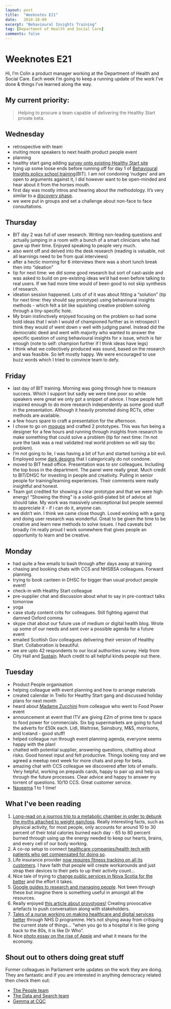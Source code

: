 ```yaml
---
layout: post
title:  "Weeknotes E21"
date:   2018-10-09
excerpt: "Behavioural Insights Training"
tag: [Department of Health and Social Care]
comments: false
---
```


# Weeknotes E21
Hi, I’m Colin a product manager working at the Department of Health and Social Care. Each week I’m going to keep a running update of the work I’ve done & things I’ve learned along the way.

## My current priority:
> Helping to procure a team capable of delivering the Healthy Start private beta.

## Wednesday
- retrospective with team
- inviting more speakers to next health product people event
- planning
- healthy start gang adding [survey onto existing Healthy Start site](https://www.healthystart.nhs.uk/for-retailers/)
- tying up some loose ends before running off for day 1 of [Behavioural Insights policy school training](https://www.behaviouralinsights.co.uk/)(BIT). I am not condoning ‘nudges’ and am open to arguments against it, I did however want to be open-minded and hear about it from the horses mouth.
- first day was mostly intros and hearing about the methodology. It’s very similar to a [discovery phase](https://www.gov.uk/service-manual/agile-delivery/how-the-discovery-phase-works).
- we were put in groups and set a challenge about non-face to face consultations. 

## Thursday
- BIT day 2 was full of user research. Writing non-leading questions and actually jumping in a room with a bunch of a smart clinicians who had gave up their time. Enjoyed speaking to people very much.
- also went off and delved into the desk research (reading is valuable, not all learnings need to be from qual interviews)
-  after a hectic morning for 6 interviews there was a short lunch break then into “ideation”
- tip for next time: we did some good research but sort of cast-aside and was asked to build on pre-existing ideas we’d had even before talking to real users. If we had more time would of been good to not skip synthesis of research.
- ideation session happened. Lots of of it was about fitting a “solution” (tip for next time: they should say prototype) using behavioural insights methods - which felt a bit like squishing creative problem solving through a tiny-specific hole. 
- My brain instinctively enjoyed focusing on the problem so had some bold ideas that I wish I would of championed further as in retrospect I think they would of went down v well with judging panel. Instead did the democratic deed and went with majority who wanted to answer the specific question of using behavioural insights for x issue, which is fair enough (note to self: champion further if I think ideas have legs)
- I think what we collectively produced was sound, based on the research and was feasible. So left mostly happy. We were encouraged to use buzz words which I tried to convince team to defy.

## Friday
- last day of BIT training. Morning was going through how to measure success. Which I support but sadly we were time poor so while speakers were great we only got a snippet of advice. I hope people felt inspired enough to do more research independently as some good stuff in the presentation. Although it heavily promoted doing RCTs, other methods are available.
- a few hours spare to craft a presentation for the afternoon.
- I chose to go on [moqups](https://app.moqups.com/) and crafted 2 prototypes. This was fun being a designer for a few hours and running through insights from research to make something that could solve a problem (tip for next time: i’m not sure the task was a real validated real world problem so will say tbc problem). 
- I’m not going to lie, I was having a bit of fun and started turning a bit evil. Employed some [dark designs](https://darkpatterns.org/) that I categorically do not condone.
- moved to BIT head office. Presentation was to snr colleagues. Including the top boss in the department. The panel were really great. Much credit to BIT/DHSC for investing in people and creativity. Pulling in senior people for training/learning experiences. Their comments were really insightful and honest.
- Team got credited for showing a clear prototype and that we were high energy! “Showing the thing” is a solid-gold-plated bit of advice all should take. My work was massively unexceptional but people seemed to appreciate it - if i can do it, anyone can.
- we didn’t win. I think we came close though. Loved working with a gang and doing user research was wonderful. Great to be given the time to be creative and learn new methods to solve issues. I had caveats but broadly i’m really proud I work somewhere that gives people an opportunity to learn and be creative.

## Monday
- had quite a few emails to bash through after days away at training
- chasing and booking chats with CCS and NHSBSA colleagues. Forward planning.
- trying to book canteen in DHSC for bigger than usual product people event!
- check-in with Healthy Start colleague
- pre-supplier chat and discussion about what to say in pre-contract talks tomorrow
- yoga
- case study content crits for colleagues. Still fighting against that damned Oxford comma
- skype chat about our future use of medium or digital health blog. Wrote up some of our needs and sent over a possible agenda for a future event
- emailed Scottish Gov colleagues delivering their version of Healthy Start. Collaboration is beautiful.
- we are upto 42 respondents to our local authorities survey. Help from City Hall and [Sustain](https://www.sustainweb.org/). Much credit to all helpful kinds people out there. 

## Tuesday
- Product People organisation
- helping colleague with event planning and how to arrange materials
- created calendar in Trello for Healthy Start gang and discussed holiday plans for next month
- heard about [Madame Zucchini](https://www.youtube.com/watch?v=dYXz4-MatHc) from colleague who went to Food Power event
- announcement at event that ITV are giving £2m of prime time tv space to food power for commercials. Six big supermarkets are going to fund the adverts for £50k each. Lidl, Waitrose, Sainsbury, M&S, morrisons, and Iceland - good stuff!
- helped colleague run through event planning agenda, everyone seems happy with the plan!
- chatted with potential supplier, answering questions, chatting about risks. Good honest input and felt productive. Things looking rosy and we agreed a meetup next week for more chats and prep for beta.
- amazing chat with CCS colleague we discovered after lots of emails. Very helpful, working on prepaids cards, happy to pair up and help us through the future processes. Clear advice and happy to answer my torrent of questions. 10/10 CCS. Great customer service.
- [Nayeema](https://twitter.com/nayeemac?lang=en) 1 to 1 time!

## What I've been reading
1. [Long-read on a journos trip to a metabolic chamber in order to debunk the myths attached to weight gain/loss](https://www.vox.com/2018/9/4/17486110/metabolism-diet-fast-weight-loss). Really interesting facts, such as physical activity, for most people, only accounts for around 10 to 30 percent of their total calories burned each day - 65 to 80 percent burned through using up the energy needed to keep our hearts, brains, and every cell of our body working.
2. A co-op setup to connect [healthcare companies/health tech with patients who get compensated for doing so](https://www.fastcompany.com/90207550/this-co-op-lets-patients-monetize-their-own-health-data).
3. Life insurance provider [now requires fitness tracking on all its customers](https://www.bbc.co.uk/news/technology-45590293). I have faith that people will create workarounds and just strap their devices to their pets to up their activity count...
4. Nice tale of trying to [change public services in Nova Scotia for the better](https://medium.com/@firebethfox/without-a-formal-mandate-8da218b0406b) and the effort it takes.
5. [Google guides to research and managing people](https://rework.withgoogle.com/guides/). Not been through these but imagine there is something useful in amongst all the resources.
6. Really enjoyed [this article about provotypes!](https://uxdesign.cc/provotypes-how-making-annoying-things-can-help-you-design-better-64f9a0a7e361) Creating provocative artefacts to push conversation along with stakeholders.
7. [Tales of a nurse working on making healthcare and digital services better](https://www.nursingtimes.net/news/technology/the-nurse-seeking-digital-solutions-to-frontline-challenges/7025497.article) through NHS D programme. He’s not shying away from critiquing the current state of things… “when you go to a hospital it is like going back to the 80s, it is like Dr Who”.
8. Nice [photo essay on the rise of Apple](https://www.bloomberg.com/features/2018-apple-trillion-dollar-world) and what it means for the economy.

## Shout out to others doing great stuff
Former colleagues in Parliament write updates on the work they are doing. They are fantastic and if you are interested in anything democracy related then check them out:
- [The People team](https://ukparliament.github.io/sprintnotes.people/)
- [The Data and Search team](https://ukparliament.github.io/weeknotes.data-search/)
- [Gemma at CQC](https://medium.com/@gemmarogers1)
